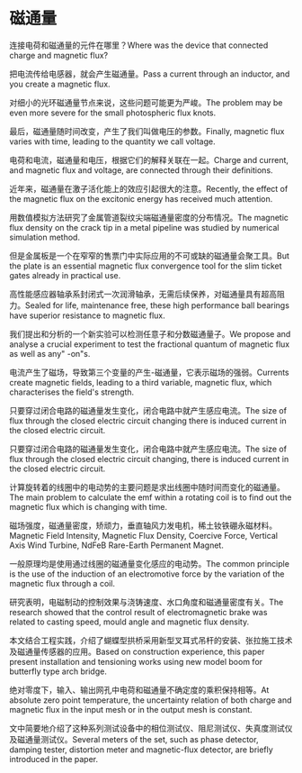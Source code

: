 # 磁通量

<p><span class="chinese">连接电荷和磁通量的元件在哪里？</span><span class="english">Where was the device that connected charge and magnetic flux?</span></p>

<p><span class="chinese">把电流传给电感器，就会产生磁通量。</span><span class="english">Pass a current through an inductor, and you create a magnetic flux.</span></p>

<p><span class="chinese">对细小的光环磁通量节点来说，这些问题可能更为严峻。</span><span class="english">The problem may be even more severe for the small photospheric flux knots.</span></p>

<p><span class="chinese">最后，磁通量随时间改变，产生了我们叫做电压的参数。</span><span class="english">Finally, magnetic flux varies with time, leading to the quantity we call voltage.</span></p>

<p><span class="chinese">电荷和电流，磁通量和电压，根据它们的解释关联在一起。</span><span class="english">Charge and current, and magnetic flux and voltage, are connected through their definitions.</span></p>

<p><span class="chinese">近年来，磁通量在激子活化能上的效应引起很大的注意。</span><span class="english">Recently, the effect of the magnetic flux on the excitonic energy has received much attention.</span></p>

<p><span class="chinese">用数值模拟方法研究了金属管道裂纹尖端磁通量密度的分布情况。</span><span class="english">The magnetic flux density on the crack tip in a metal pipeline was studied by numerical simulation method.</span></p>

<p><span class="chinese">但是金属板是一个在窄窄的售票门中实际应用的不可或缺的磁通量会聚工具。</span><span class="english">But the plate is an essential magnetic flux convergence tool for the slim ticket gates already in practical use.</span></p>

<p><span class="chinese">高性能感应器轴承系封闭式一次润滑轴承，无需后续保养，对磁通量具有超高阻力。</span><span class="english">Sealed for life, maintenance free, these high performance ball bearings have superior resistance to magnetic flux.</span></p>

<p><span class="chinese">我们提出和分析的一个新实验可以检测任意子和分数磁通量子。</span><span class="english">We propose and analyse a crucial experiment to test the fractional quantum of magnetic flux as well as any" -on"s.</span></p>

<p><span class="chinese">电流产生了磁场，导致第三个变量的产生-磁通量，它表示磁场的强弱。</span><span class="english">Currents create magnetic fields, leading to a third variable, magnetic flux, which characterises the field's strength.</span></p>

<p><span class="chinese">只要穿过闭合电路的磁通量发生变化，闭合电路中就产生感应电流。</span><span class="english">The size of flux through the closed electric circuit changing there is induced current in the closed electric circuit.</span></p>

<p><span class="chinese">只要穿过闭合电路的磁通量发生变化，闭合电路中就产生感应电流。</span><span class="english">The size of flux through the closed electric circuit changing, there is induced current in the closed electric circuit.</span></p>

<p><span class="chinese">计算旋转着的线圈中的电动势的主要问题是求出线圈中随时间而变化的磁通量。</span><span class="english">The main problem to calculate the emf within a rotating coil is to find out the magnetic flux which is changing with time.</span></p>

<p><span class="chinese">磁场强度，磁通量密度，矫顽力，垂直轴风力发电机，稀土钕铁硼永磁材料。</span><span class="english">Magnetic Field Intensity, Magnetic Flux Density, Coercive Force, Vertical Axis Wind Turbine, NdFeB Rare-Earth Permanent Magnet.</span></p>

<p><span class="chinese">一般原理均是使用通过线圈的磁通量变化感应的电动势。</span><span class="english">The common principle is the use of the induction of an electromotive force by the variation of the magnetic flux through a coil.</span></p>

<p><span class="chinese">研究表明，电磁制动的控制效果与浇铸速度、水口角度和磁通量密度有关。</span><span class="english">The research showed that the control result of electromagnetic brake was related to casting speed, mould angle and magnetic flux density.</span></p>

<p><span class="chinese">本文结合工程实践，介绍了蝴蝶型拱桥采用新型叉耳式吊杆的安装、张拉施工技术及磁通量传感器的应用。</span><span class="english">Based on construction experience, this paper present installation and tensioning works using new model boom for butterfly type arch bridge.</span></p>

<p><span class="chinese">绝对零度下，输入、输出网孔中电荷和磁通量不确定度的乘积保持相等。</span><span class="english">At absolute zero point temperature, the uncertainty relation of both charge and magnetic flux in the input mesh or in the output mesh is constant.</span></p>

<p><span class="chinese">文中简要地介绍了这种系列测试设备中的相位测试仪、阻尼测试仪、失真度测试仪及磁通量测试仪。</span><span class="english">Several meters of the set, such as phase detector, damping tester, distortion meter and magnetic-flux detector, are briefly introduced in the paper.</span></p>

